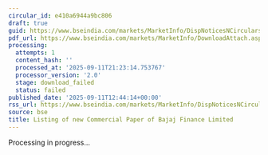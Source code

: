 ```yaml
---
circular_id: e410a6944a9bc806
draft: true
guid: https://www.bseindia.com/markets/MarketInfo/DispNoticesNCirculars.aspx?Noticeid={2EBE38F9-A681-454E-82F0-E83958ED37FB}&noticeno=20250911-73&dt=09/11/2025&icount=73&totcount=91&flag=0
pdf_url: https://www.bseindia.com/markets/MarketInfo/DownloadAttach.aspx?id=20250911-73&attachedId=
processing:
  attempts: 1
  content_hash: ''
  processed_at: '2025-09-11T21:23:14.753767'
  processor_version: '2.0'
  stage: download_failed
  status: failed
published_date: '2025-09-11T12:44:14+00:00'
rss_url: https://www.bseindia.com/markets/MarketInfo/DispNoticesNCirculars.aspx?Noticeid={2EBE38F9-A681-454E-82F0-E83958ED37FB}&noticeno=20250911-73&dt=09/11/2025&icount=73&totcount=91&flag=0
source: bse
title: Listing of new Commercial Paper of Bajaj Finance Limited
---
```


Processing in progress...